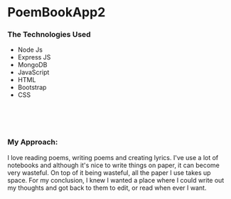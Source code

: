 # PoemBookApp2

<h3>The Technologies Used</h3>
<ul>
<li>Node Js</li>
<li>Express JS</li>
<li>MongoDB</li>
<li>JavaScript</li>
<li>HTML</li>
<li>Bootstrap</li>
<li>CSS</li>
</ul>

<br>
<br>
<br>

<h3>My Approach:</h3>
<p>
I love reading poems, writing poems and creating lyrics. I've use a lot of notebooks and although it's nice to write things on paper, it can become very wasteful. On top of it being wasteful, all the paper I use takes up space. For my conclusion, I knew I wanted a place where I could write out my thoughts and got back to them to edit, or read when ever I want. 
</p>